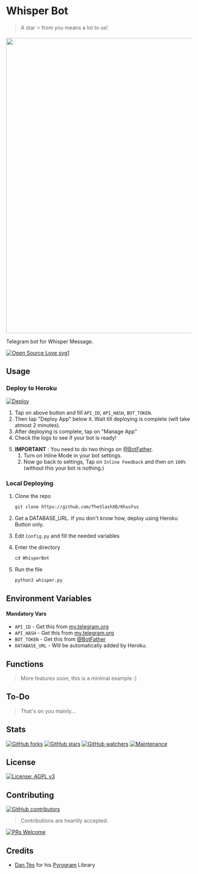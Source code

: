 # Whisper Bot

> A star ⭐ from you means a lot to us!

<p align="center"><a href="https://www.github.com/TheSlashXD/KhusFus"><img src="https://telegra.ph/file/6bced0abd8685486332a2.png" width="800"></a></p>

Telegram bot for Whisper Message.

[![Open Source Love svg1](https://badges.frapsoft.com/os/v1/open-source.svg?v=103)](https://github.com/ellerbrock/open-source-badges/)

## Usage

### Deploy to Heroku

[![Deploy](https://www.herokucdn.com/deploy/button.svg)](https://heroku.com/deploy?template=https://github.com/TheSlashXD/KhusFus)

1. Tap on above button and fill `API_ID`, `API_HASH`, `BOT_TOKEN`.
2. Then tap "Deploy App" below it. Wait till deploying is complete (will take atmost 2 minutes).
3. After deploying is complete, tap on "Manage App"
4. Check the logs to see if your bot is ready!
5) **IMPORTANT** : You need to do two things on [@BotFather](https://t.me/BotFather).
   1) Turn on Inline Mode in your bot settings.
   2) Now go back to settings, Tap on `Inline Feedback` and then on `100%` (without this your bot is nothing.)

### Local Deploying

1. Clone the repo
   ```markdown
   git clone https://github.com/TheSlashXD/KhusFus
   ```
   
2. Get a DATABASE_URL. If you don't know how, deploy using Heroku Button only.
   
3. Edit `Config.py` and fill the needed variables

4. Enter the directory
   ```markdown
   cd WhisperBot
   ```
5. Run the file
   ```markdown
   python3 whisper.py
   ```

## Environment Variables

#### Mandatory Vars

- `API_ID` - Get this from [my.telegram.org](https://my.telegram.org/auth)
- `API_HASH` - Get this from [my.telegram.org](https://my.telegram.org/auth)
- `BOT_TOKEN` - Get this from [@BotFather](https://t.me/BotFather)
- `DATABASE_URL` - Will be automatically added by Heroku.

## Functions

> More features soon, this is a minimal example :)

## To-Do

> That's on you mainly...

## Stats

[![GitHub forks](https://img.shields.io/github/forks/TheSlashXD/KhusFus.svg?style=social&label=Fork&maxAge=25920000)](https://github.com/TheSlashXD/KhusFus/network/) [![GitHub stars](https://img.shields.io/github/stars/TheSlashXD/KhusFus.svg?style=social&label=Star&maxAge=25920000)](https://github.com/TheSlashXD/KhusFus/stargazers/) [![GitHub watchers](https://img.shields.io/github/watchers/TheSlashXD/KhusFus.svg?style=social&label=Watch&maxAge=25920000)](https://github.com/TheSlashXD/KhusFus/watchers/)
[![Maintenance](https://img.shields.io/badge/Maintained%3F-yes-green.svg)](https://github.com/TheSlashXD/KhusFus/graphs/commit-activity)

## License

[![License: AGPL v3](https://img.shields.io/badge/License-AGPL%20v3-blue.svg)](https://www.gnu.org/licenses/agpl-3.0)

## Contributing

[![GitHub contributors](https://img.shields.io/github/contributors/TheSlashXD/KhusFus.svg)](https://github.com/TheSlashXD/KhusFus/graphs/contributors/)

> Contributions are heartily accepted.

[![PRs Welcome](https://img.shields.io/badge/PRs-welcome-brightgreen.svg?style=flat-square)](http://makeapullrequest.com)

## Credits

- [Dan Tès](https://github.com/delivrance) for his [Pyrogram](https://docs.pyrogram.org) Library